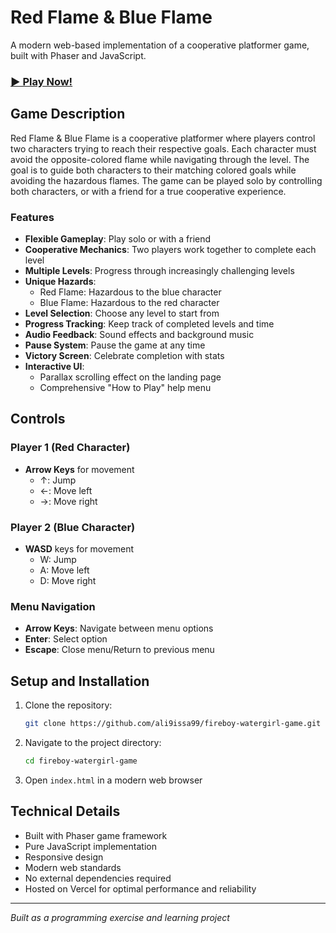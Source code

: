 # Red Flame & Blue Flame

A modern web-based implementation of a cooperative platformer game, built with Phaser and JavaScript.

### [▶️ Play Now!](https://redflameblueflame.vercel.app/)

## Game Description

Red Flame & Blue Flame is a cooperative platformer where players control two characters trying to reach their respective goals. Each character must avoid the opposite-colored flame while navigating through the level. The goal is to guide both characters to their matching colored goals while avoiding the hazardous flames. The game can be played solo by controlling both characters, or with a friend for a true cooperative experience.

### Features

- **Flexible Gameplay**: Play solo or with a friend
- **Cooperative Mechanics**: Two players work together to complete each level
- **Multiple Levels**: Progress through increasingly challenging levels
- **Unique Hazards**:
  - Red Flame: Hazardous to the blue character
  - Blue Flame: Hazardous to the red character
- **Level Selection**: Choose any level to start from
- **Progress Tracking**: Keep track of completed levels and time
- **Audio Feedback**: Sound effects and background music
- **Pause System**: Pause the game at any time
- **Victory Screen**: Celebrate completion with stats
- **Interactive UI**:
  - Parallax scrolling effect on the landing page
  - Comprehensive "How to Play" help menu

## Controls

### Player 1 (Red Character)

- **Arrow Keys** for movement
  - ↑: Jump
  - ←: Move left
  - →: Move right

### Player 2 (Blue Character)

- **WASD** keys for movement
  - W: Jump
  - A: Move left
  - D: Move right

### Menu Navigation

- **Arrow Keys**: Navigate between menu options
- **Enter**: Select option
- **Escape**: Close menu/Return to previous menu

## Setup and Installation

1. Clone the repository:

   ```bash
   git clone https://github.com/ali9issa99/fireboy-watergirl-game.git
   ```

2. Navigate to the project directory:

   ```bash
   cd fireboy-watergirl-game
   ```

3. Open `index.html` in a modern web browser

## Technical Details

- Built with Phaser game framework
- Pure JavaScript implementation
- Responsive design
- Modern web standards
- No external dependencies required
- Hosted on Vercel for optimal performance and reliability

---

_Built as a programming exercise and learning project_
